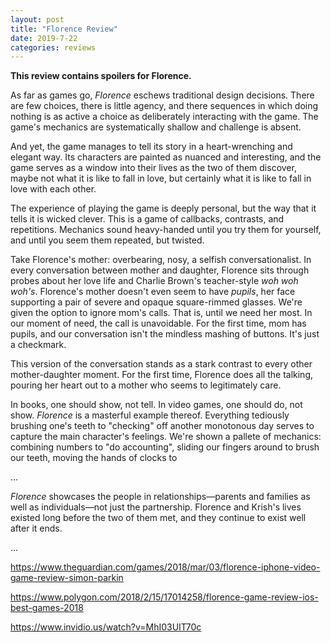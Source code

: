 ```yaml
---
layout: post
title: "Florence Review"
date: 2019-7-22
categories: reviews
---
```


__This review contains spoilers for Florence.__


As far as games go, _Florence_ eschews traditional design decisions. There are few
choices, there is little agency, and there sequences in which doing nothing is as active
a choice as deliberately interacting with the game. The game's mechanics are
systematically shallow and challenge is absent.

And yet, the game manages to tell its story in a heart-wrenching and elegant way. Its
characters are painted as nuanced and interesting, and the game serves as a window into
their lives as the two of them discover, maybe not what it is like to fall in love, but
certainly what it is like to fall in love with each other.

The experience of playing the game is deeply personal, but the way that it tells it is
wicked clever. This is a game of callbacks, contrasts, and repetitions. Mechanics sound
heavy-handed until you try them for yourself, and until you seem them repeated, but
twisted.

Take Florence's mother: overbearing, nosy, a selfish conversationalist. In every
conversation between mother and daughter, Florence sits through probes about her love
life and Charlie Brown's teacher-style _woh woh woh's_. Florence's mother doesn't even
seem to have _pupils_, her face supporting a pair of severe and opaque square-rimmed
glasses. We're given the option to ignore mom's calls. That is, until we need her most.
In our moment of need, the call is unavoidable. For the first time, mom has pupils, and
our conversation isn't the mindless mashing of buttons. It's just a checkmark.

This version of the conversation stands as a stark contrast to every other
mother-daughter moment. For the first time, Florence does all the talking, pouring her
heart out to a mother who seems to legitimately care.

In books, one should show, not tell. In video games, one should do, not show. _Florence_
is a masterful example thereof. Everything tediously brushing one's teeth to "checking"
off another monotonous day serves to capture the main character's feelings. We're shown a
pallete of mechanics: combining numbers to "do accounting", sliding our fingers around to
brush our teeth, moving the hands of clocks to 

...

_Florence_ showcases the people in relationships—parents and families as well as
individuals—not just the partnership. Florence and Krish's lives existed long before the
two of them met, and they continue to exist well after it ends.

...

https://www.theguardian.com/games/2018/mar/03/florence-iphone-video-game-review-simon-parkin

https://www.polygon.com/2018/2/15/17014258/florence-game-review-ios-best-games-2018

https://www.invidio.us/watch?v=MhI03UIT70c
